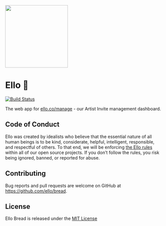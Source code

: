 <img src="http://d324imu86q1bqn.cloudfront.net/uploads/user/avatar/641/large_Ello.1000x1000.png" width="200px" height="200px" />

# Ello :bread:

[![Build Status](https://travis-ci.org/ello/bread.svg?branch=master)](https://travis-ci.org/ello/bread)

The web app for [ello.co/manage](http://ello.co/manage) - our Artist Invite management dashboard.

## Code of Conduct
Ello was created by idealists who believe that the essential nature of all human beings is to be kind, considerate, helpful, intelligent, responsible, and respectful of others. To that end, we will be enforcing [the Ello rules](https://ello.co/wtf/policies/rules/) within all of our open source projects. If you don’t follow the rules, you risk being ignored, banned, or reported for abuse.

## Contributing
Bug reports and pull requests are welcome on GitHub at https://github.com/ello/bread.

## License
Ello Bread is released under the [MIT License](/LICENSE.txt)

